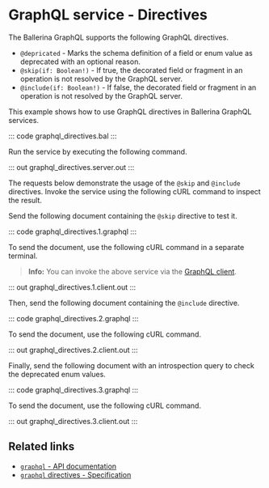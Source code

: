 # GraphQL service - Directives

The Ballerina GraphQL supports the following GraphQL directives.

- `@depricated` - Marks the schema definition of a field or enum value as deprecated with an optional reason.    
- `@skip(if: Boolean!)` - If true, the decorated field or fragment in an operation is not resolved by the GraphQL server.    
- `@include(if: Boolean!)` - If false, the decorated field or fragment in an operation is not resolved by the GraphQL server.    

This example shows how to use GraphQL directives in Ballerina GraphQL services.

::: code graphql_directives.bal :::

Run the service by executing the following command.

::: out graphql_directives.server.out :::

The requests below demonstrate the usage of the `@skip` and `@include` directives. Invoke the service using the
following cURL command to inspect the result.

Send the following document containing the `@skip` directive to test it.

::: code graphql_directives.1.graphql :::

To send the document, use the following cURL command in a separate terminal.

>**Info:** You can invoke the above service via the [GraphQL client](/learn/by-example/graphql-client/).

::: out graphql_directives.1.client.out :::

Then, send the following document containing the `@include` directive.

::: code graphql_directives.2.graphql :::

To send the document, use the following cURL command.

::: out graphql_directives.2.client.out :::

Finally, send the following document with an introspection query to check the deprecated enum values.

::: code graphql_directives.3.graphql :::

To send the document, use the following cURL command.

::: out graphql_directives.3.client.out :::

## Related links
- [`graphql` - API documentation](https://lib.ballerina.io/ballerina/graphql/latest)
- [`graphql` directives - Specification](/spec/graphql/#5-directives)
